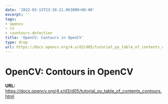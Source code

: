 ```yaml
---
date: '2022-03-13T23:30:21.063000+00:00'
excerpt: ''
tags:
- opencv
- cv
- countours-detection
title: 'OpenCV: Contours in OpenCV'
type: drop
url: https://docs.opencv.org/4.x/d3/d05/tutorial_py_table_of_contents_contours.html
---
```


# OpenCV: Contours in OpenCV

**URL:** https://docs.opencv.org/4.x/d3/d05/tutorial_py_table_of_contents_contours.html
